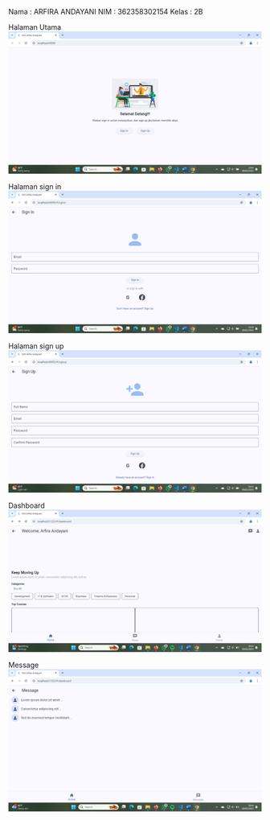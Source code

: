 Nama  : ARFIRA ANDAYANI
NIM   : 362358302154
Kelas : 2B

Halaman Utama
![alt text](image-1.png)

Halaman sign in
![alt text](image-3.png)

Halaman sign up
![alt text](image-4.png)

Dashboard
![alt text](image-5.png)

Message
![alt text](image-6.png)